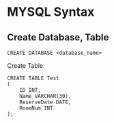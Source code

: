 # MYSQL Syntax

## Create Database, Table

```mysql
CREATE DATABASE <database_name>
```

Create Table
```mysql
CREATE TABLE Test
(
    ID INT,
    Name VARCHAR(30),
    ReserveDate DATE,
    RoomNum INT
);
```
